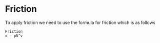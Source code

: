 # Friction

To apply friction we need to use the formula for friction which is as follows
```
Friction
= − µN^v
```
